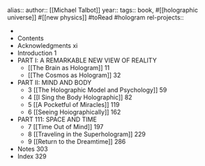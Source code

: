 alias::
author:: [[Michael Talbot]]
year::
tags:: book, #[[holographic universe]] #[[new physics]] #toRead #hologram
rel-projects::


-
- Contents
- Acknowledgments xi
- Introduction 1
- PART I: A REMARKABLE NEW VIEW OF REALITY
	- [[The Brain as Hologram]] 11
	- [[The Cosmos as Hologram]] 32
- PART II: MIND AND BODY
	- 3 [[The Holographic Model and Psychology]] 59
	- 4 [[I Sing the Body Holographic]] 82
	- 5 [[A Pocketful of Miracles]] 119
	- 6 [[Seeing Hoiographically]] 162
- PART 111: SPACE AND TIME
	- 7 [[Time Out of Mind]] 197
	- 8 [[Traveling in the Superhologram]] 229
	- 9 [[Return to the Dreamtime]] 286
- Notes 303
- Index 329
